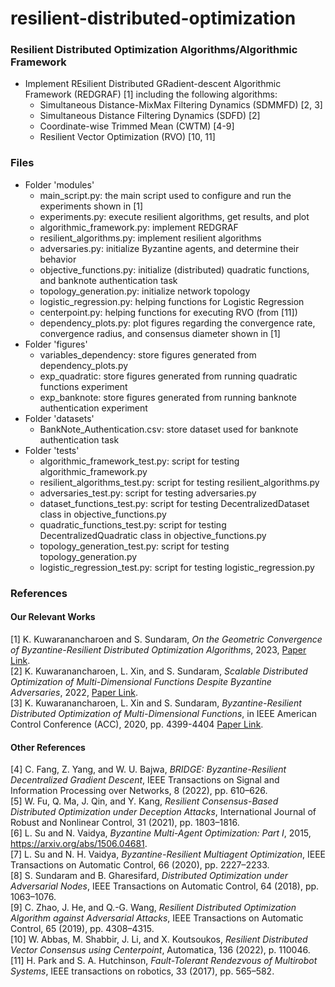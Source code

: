 # resilient-distributed-optimization
### Resilient Distributed Optimization Algorithms/Algorithmic Framework 
- Implement REsilient Distributed GRadient-descent Algorithmic Framework (REDGRAF) [1] including the following algorithms:
  -  Simultaneous Distance-MixMax Filtering Dynamics (SDMMFD) [2, 3]
  -  Simultaneous Distance Filtering Dynamics (SDFD) [2]
  -  Coordinate-wise Trimmed Mean (CWTM) [4-9]
  -  Resilient Vector Optimization (RVO) [10, 11]

### Files
- Folder 'modules'
  - main_script.py: the main script used to configure and run the experiments shown in [1]
  - experiments.py: execute resilient algorithms, get results, and plot
  - algorithmic_framework.py: implement REDGRAF
  - resilient_algorithms.py: implement resilient algorithms
  - adversaries.py: initialize Byzantine agents, and determine their behavior
  - objective_functions.py: initialize (distributed) quadratic functions, and banknote authentication task
  - topology_generation.py: initialize network topology
  - logistic_regression.py: helping functions for Logistic Regression
  - centerpoint.py: helping functions for executing RVO (from [11])
  - dependency_plots.py: plot figures regarding the convergence rate, convergence radius, and consensus diameter shown in [1]
- Folder 'figures'
  - variables_dependency: store figures generated from dependency_plots.py
  - exp_quadratic: store figures generated from running quadratic functions experiment
  - exp_banknote: store figures generated from running banknote authentication experiment
- Folder 'datasets'
  - BankNote_Authentication.csv: store dataset used for banknote authentication task
- Folder 'tests'
  - algorithmic_framework_test.py: script for testing algorithmic_framework.py
  - resilient_algorithms_test.py: script for testing resilient_algorithms.py
  - adversaries_test.py: script for testing adversaries.py
  - dataset_functions_test.py: script for testing DecentralizedDataset class in objective_functions.py
  - quadratic_functions_test.py: script for testing DecentralizedQuadratic class in objective_functions.py
  - topology_generation_test.py: script for testing topology_generation.py
  - logistic_regression_test.py: script for testing logistic_regression.py

### References
#### Our Relevant Works
[1] K. Kuwaranancharoen and S. Sundaram, *On the Geometric Convergence of Byzantine-Resilient Distributed Optimization Algorithms*, 2023, [Paper Link](https://arxiv.org/abs/2305.10810). <br>
[2] K. Kuwaranancharoen, L. Xin, and S. Sundaram, *Scalable Distributed Optimization of Multi-Dimensional Functions Despite Byzantine Adversaries*, 2022, [Paper Link](https://arxiv.org/abs/2003.09038). <br>
[3] K. Kuwaranancharoen, L. Xin and S. Sundaram, *Byzantine-Resilient Distributed Optimization of Multi-Dimensional Functions*, in IEEE American Control Conference (ACC), 2020, pp. 4399-4404 [Paper Link](https://ieeexplore.ieee.org/abstract/document/9147396). <br>
#### Other References
[4] C. Fang, Z. Yang, and W. U. Bajwa, *BRIDGE: Byzantine-Resilient Decentralized Gradient Descent*, IEEE Transactions on Signal and Information Processing over Networks, 8 (2022), pp. 610–626. <br>
[5] W. Fu, Q. Ma, J. Qin, and Y. Kang, *Resilient Consensus-Based Distributed Optimization under Deception Attacks*, International Journal of Robust and Nonlinear Control, 31 (2021), pp. 1803–1816. <br>
[6] L. Su and N. Vaidya, *Byzantine Multi-Agent Optimization: Part I*, 2015, https://arxiv.org/abs/1506.04681. <br>
[7] L. Su and N. H. Vaidya, *Byzantine-Resilient Multiagent Optimization*, IEEE Transactions on Automatic Control, 66 (2020), pp. 2227–2233. <br>
[8] S. Sundaram and B. Gharesifard, *Distributed Optimization under Adversarial Nodes*, IEEE Transactions on Automatic Control, 64 (2018), pp. 1063–1076. <br>
[9] C. Zhao, J. He, and Q.-G. Wang, *Resilient Distributed Optimization Algorithm against Adversarial Attacks*, IEEE Transactions on Automatic Control, 65 (2019), pp. 4308–4315. <br>
[10] W. Abbas, M. Shabbir, J. Li, and X. Koutsoukos, *Resilient Distributed Vector Consensus using Centerpoint*, Automatica, 136 (2022), p. 110046. <br>
[11] H. Park and S. A. Hutchinson, *Fault-Tolerant Rendezvous of Multirobot Systems*, IEEE transactions on robotics, 33 (2017), pp. 565–582. <br>
